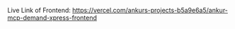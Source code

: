 Live Link of Frontend:
https://vercel.com/ankurs-projects-b5a9e6a5/ankur-mcp-demand-xpress-frontend
